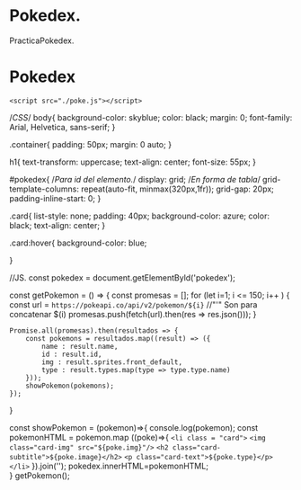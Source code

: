 # Pokedex.
PracticaPokedex.

<!--HTML-->
<!DOCTYPE html>
<html lang="en">
<head>
    <meta charset="UTF-8">
    <meta http-equiv="X-UA-Compatible" content="IE=edge">
    <meta name="viewport" content="width=device-width, initial-scale=1.0">
    <title>Pokedex.</title>
    <link rel="stylesheet" href="./poke.css">
</head>
<body>
    <div class="container">
        <h1>Pokedex</h1>
        <ol id="pokedex"></ol>
    </div>

    <script src="./poke.js"></script>
</body>
</html>

/*CSS*/
body{
    background-color: skyblue;
    color: black;
    margin: 0;
    font-family: Arial, Helvetica, sans-serif;
}

.container{
    padding: 50px;
    margin: 0 auto;
}

h1{
    text-transform: uppercase;
    text-align: center;
    font-size: 55px;
}

#pokedex{ /*Para id del elemento.*/
    display: grid; /*En forma de tabla*/
    grid-template-columns: repeat(auto-fit, minmax(320px,1fr));
    grid-gap: 20px;
    padding-inline-start: 0;
}

.card{
    list-style: none;
    padding: 40px;
    background-color: azure;
    color: black;
    text-align: center;
}

.card:hover{
    background-color: blue;

}

//JS.
const pokedex = document.getElementByld('pokedex');

const getPokemon = () => {
    const promesas = [];
    for (let i=1; i <= 150; i++ ) {
        const url = `https://pokeapi.co/api/v2/pokemon/${i}` //"'" Son para concatenar $(i)
        promesas.push(fetch(url).then(res => res.json()));
    }

    Promise.all(promesas).then(resultados => {
        const pokemons = resultados.map((result) => ({
            name : result.name,
            id : result.id,
            img : result.sprites.front_default,
            type : result.types.map(type => type.type.name)
        })); 
        showPokemon(pokemons);
    });
}

const showPokemon = (pokemon)=>{
    console.log(pokemon);
    const pokemonHTML = 
    pokemon.map ((poke)=>{
        `<li class = "card">`
            `<img class="card-img" src="${poke.img}"/>`
            `<h2 class="card-subtitle">${poke.image}</h2>`
            `<p class="card-text">${poke.type}</p>`
        `</li>`
    }).join('');
    pokedex.innerHTML=pokemonHTML;    
}
getPokemon();
